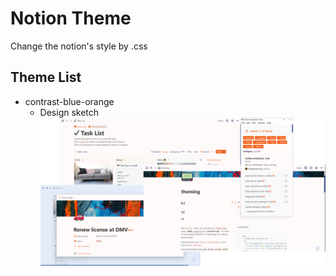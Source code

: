 # Notion Theme
Change the notion's style by .css
## Theme List
* contrast-blue-orange
  * Design sketch 
  ![contrast-blue-orange](/sketchs/contrast-blue-orange-01.png)
